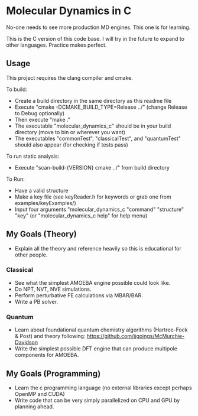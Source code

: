 # Molecular Dynamics in C
No-one needs to see more production MD engines. This one is for learning.

This is the C version of this code base. I will try in the future to expand to other languages. Practice makes perfect.

## Usage
This project requires the clang compiler and cmake.

To build: 
- Create a build directory in the same directory as this readme file
- Execute "cmake -DCMAKE_BUILD_TYPE=Release ../" (change Release to Debug optionally)
- Then execute "make ."
- The executable "molecular_dynamics_c" should be in your build directory (move to bin or wherever you want)
- The executables "commonTest", "classicalTest", and "quantumTest" should also appear (for checking if tests pass)

To run static analysis:
- Execute "scan-build-{VERSION} cmake ../" from build directory

To Run:
- Have a valid structure
- Make a key file (see keyReader.h for keywords or grab one from examples/keyExamples/)
- Input four arguments "molecular_dynamics_c "command" "structure" "key" (or "molecular_dynamics_c help" for help menu)

## My Goals (Theory)
- Explain all the theory and reference heavily so this is educational for other people.
  
### Classical
- See what the simplest AMOEBA engine possible could look like.
- Do NPT, NVT, NVE simulations.
- Perform perturbative FE calculations via MBAR/BAR.
- Write a PB solver.
  
### Quantum
- Learn about foundational quantum chemistry algorithms (Hartree-Fock & Post) and theory following: https://github.com/jjgoings/McMurchie-Davidson
- Write the simplest possible DFT engine that can produce multipole components for AMOEBA. 

## My Goals (Programming)
- Learn the c programming language (no external libraries except perhaps OpenMP and CUDA)
- Write code that can be very simply parallelized on CPU and GPU by planning ahead.
